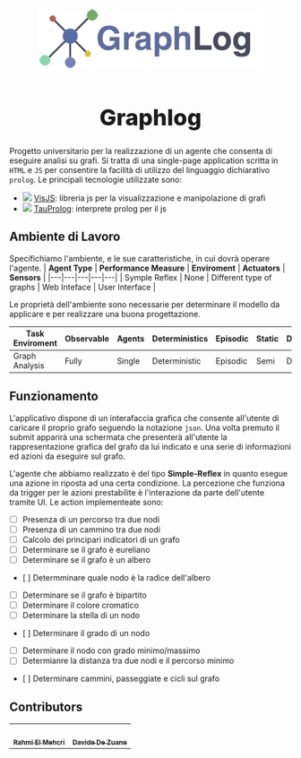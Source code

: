 <p align="center" style="margin-bottom:5px;">
  <img src="assets/img/logo.png" sytle="width:300px;height:auto">
</p>

<h1 align="center" style="font-weight:800; font-size:40px"> Graphlog</h1>

Progetto universitario per la realizzazione di un agente che consenta di eseguire analisi su grafi. Si tratta di una single-page application scritta in `HTML` e `JS` per consentire la facilità di utilizzo del linguaggio dichiarativo `prolog`. Le principali tecnologie utilizzate sono:

- <img src="https://visjs.org/images/visjs_logo.png" width="14"></img> [VisJS](https://visjs.org/): libreria js per la visualizzazione e manipolazione di grafi 
- <img src="https://avatars.githubusercontent.com/u/57189039?s=200&v=4" width="14"></img> [TauProlog](http://tau-prolog.org/): interprete prolog per il js

## Ambiente di Lavoro
Specifichiamo l'ambiente, e le sue caratteristiche, in cui dovrà operare l'agente.
| **Agent Type**  | **Performance Measure** |  **Enviroment** | **Actuators**  |  **Sensors** |
|---|---|---|---|---|
|  Symple Reflex | None |  Different type of graphs | Web Inteface  | User Interface  |


Le proprietà dell'ambiente sono necessarie per determinare il modello da applicare e per realizzare una buona progettazione.

| **Task Enviroment**  | **Observable** |  **Agents** | **Deterministics**  |  **Episodic** | **Static** |  **Discrete** |
|---|---|---|---|---|---|---|
|  Graph Analysis |  Fully |  Single |  Deterministic | Episodic  | Semi| Discerte |

## Funzionamento
L'applicativo dispone di un interafaccia grafica che consente all'utente di caricare il proprio grafo seguendo la notazione `json`. Una volta premuto il submit
apparirà una schermata che presenterà all'utente la rappresentazione grafica del grafo da lui indicato e una serie di informazioni ed azioni da eseguire sul grafo.

L'agente che abbiamo realizzato è del tipo **Simple-Reflex** in quanto esegue una azione in riposta ad una certa condizione. La percezione che funziona da trigger per le azioni prestabilite è l'interazione da parte dell'utente tramite UI. Le action implementeate sono:

- [ ] Presenza di un percorso tra due nodi
- [ ] Presenza di un cammino tra due nodi
- [ ] Calcolo dei principari indicatori di un grafo
- [ ] Determinare se il grafo è eureliano
- [ ] Determinare se il grafo è un albero
- [ ] Determminare quale nodo è la radice dell'albero
- [ ] Determinare se il grafo è bipartito
- [ ] Determinare il colore cromatico
- [ ] Determinare la stella di un nodo
- [ ] Determinare il grado di un nodo
- [ ] Determinare il nodo con grado minimo/massimo
- [ ] Determianre la distanza tra due nodi e il percorso minimo
- [ ] Determinare cammini, passeggiate e cicli sul grafo

## Contributors
<table>
  <tbody>
    <tr>
    <td align="center"><a href="https://github.com/OT-Rax"><img src="https://i.pinimg.com/736x/a4/84/12/a48412e0969152efac9ae07c308a5143.jpg"" width="72px;"   alt=""/><br /><sub><b>Rahmi El Mehcri</b></sub></a><br /></td>
    <td align="center"><a href="https://github.com/DavideDeZuane"><img src="https://i.pinimg.com/736x/a4/84/12/a48412e0969152efac9ae07c308a5143.jpg"" width="72px;"   alt=""/><br /><sub><b>Davide De Zuane</b></sub></a><br /></td>
    </tr>
   </tbody>
  </table>
